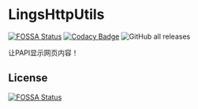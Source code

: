 # LingsHttpUtils

[![FOSSA Status](https://app.fossa.com/api/projects/git%2Bgithub.com%2FLings-MC%2FLingsHTTPUtils.svg?type=shield)](https://app.fossa.com/projects/git%2Bgithub.com%2FLings-MC%2FLingsHTTPUtils?ref=badge_shield) [![Codacy Badge](https://app.codacy.com/project/badge/Grade/e085845a96024f7486cac85f38e5bf94)](https://www.codacy.com/gh/Lings-MC/LingsHTTPUtils/dashboard?utm_source=github.com&amp;utm_medium=referral&amp;utm_content=Lings-MC/LingsHTTPUtils&amp;utm_campaign=Badge_Grade) ![GitHub all releases](https://img.shields.io/github/downloads/Lings-MC/LingsHTTPUtils/total)

让PAPI显示网页内容！

## License

[![FOSSA Status](https://app.fossa.com/api/projects/git%2Bgithub.com%2FLings-MC%2FLingsHTTPUtils.svg?type=large)](https://app.fossa.com/projects/git%2Bgithub.com%2FLings-MC%2FLingsHTTPUtils?ref=badge_large)
